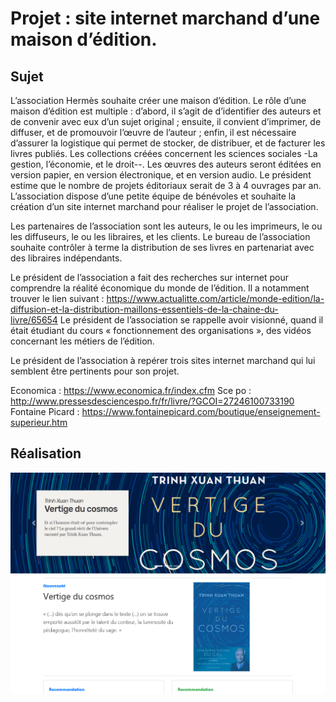 # Projet : site internet marchand d’une maison d’édition.
## Sujet

L’association Hermès souhaite créer une maison d’édition. Le rôle d’une maison d’édition est multiple : d’abord, il s’agit de d’identifier des auteurs et de convenir avec eux d’un sujet original ; ensuite, il convient d’imprimer, de diffuser, et de promouvoir l’œuvre de l’auteur ; enfin, il est nécessaire d’assurer la logistique qui permet de stocker, de distribuer, et de facturer les livres publiés.
Les collections créées concernent les sciences sociales -La gestion, l’économie, et le droit--.  Les œuvres des auteurs seront éditées en version papier, en version électronique, et en version audio. Le président estime que le nombre de projets éditoriaux serait de 3 à 4 ouvrages par an.
L’association dispose d’une petite équipe de bénévoles et souhaite la création d’un site internet marchand pour réaliser le projet de l’association.

Les partenaires de l’association sont les auteurs, le ou les imprimeurs, le ou les diffuseurs, le ou les libraires, et les clients. Le bureau de l’association souhaite contrôler à terme la distribution de ses livres en partenariat avec des libraires indépendants.

Le président de l’association a fait des recherches sur internet pour comprendre la réalité économique du monde de l’édition. 
Il a notamment trouver le lien suivant : https://www.actualitte.com/article/monde-edition/la-diffusion-et-la-distribution-maillons-essentiels-de-la-chaine-du-livre/65654
Le président de l’association se rappelle avoir visionné, quand il était étudiant du cours « fonctionnement des organisations », des vidéos concernant les métiers de l’édition.

Le président de l’association à repérer trois sites internet marchand qui lui semblent être pertinents pour son projet.

Economica : https://www.economica.fr/index.cfm
Sce po : http://www.pressesdesciencespo.fr/fr/livre/?GCOI=27246100733190
Fontaine Picard : https://www.fontainepicard.com/boutique/enseignement-superieur.htm

## Réalisation
![écran accueil](./Capturegit.PNG?raw=true "Title")
